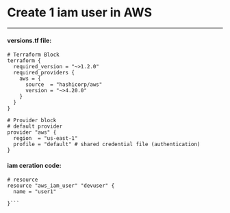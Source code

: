 # Create 1 iam user in AWS
------------------------

#### versions.tf file:
```
# Terraform Block
terraform {
  required_version = "~>1.2.0"
  required_providers {
    aws = {
      source  = "hashicorp/aws"
      version = "~>4.20.0"
    }
  }
}

# Provider block
# default provider
provider "aws" {
  region  = "us-east-1"
  profile = "default" # shared credential file (authentication) 
}
```


#### iam ceration code:
```
# resource
resource "aws_iam_user" "devuser" {
  name = "user1"

}```
